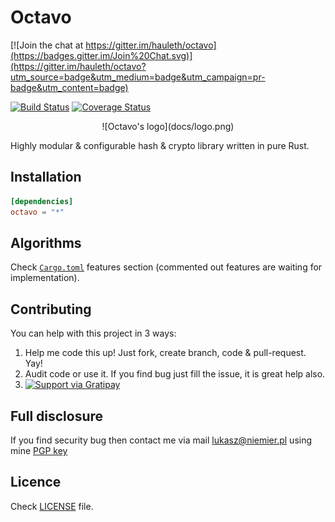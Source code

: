 # Octavo

[![Join the chat at https://gitter.im/hauleth/octavo](https://badges.gitter.im/Join%20Chat.svg)](https://gitter.im/hauleth/octavo?utm_source=badge&utm_medium=badge&utm_campaign=pr-badge&utm_content=badge)

[![Build Status](https://travis-ci.org/hauleth/octavo.svg)](https://travis-ci.org/hauleth/octavo)
[![Coverage Status](https://coveralls.io/repos/hauleth/octavo/badge.svg?branch=master&service=github)](https://coveralls.io/github/hauleth/octavo?branch=master)

<center>![Octavo's logo](docs/logo.png)</center>

Highly modular & configurable hash & crypto library written in pure Rust.

## Installation

```toml
[dependencies]
octavo = "*"
```

## Algorithms

Check [`Cargo.toml`](Cargo.toml) features section (commented out features are
waiting for implementation).

## Contributing

You can help with this project in 3 ways:

1. Help me code this up! Just fork, create branch, code & pull-request. Yay!
2. Audit code or use it. If you find bug just fill the issue, it is great help also.
3. [![Support via Gratipay](https://cdn.rawgit.com/gratipay/gratipay-badge/2.3.0/dist/gratipay.svg)](https://gratipay.com/hauleth/)

## Full disclosure

If you find security bug then contact me via mail <lukasz@niemier.pl> using
mine [PGP key][pgp]

## Licence

Check [LICENSE](LICENSE) file.

[pgp]: docs/keys/hauleth.asc
